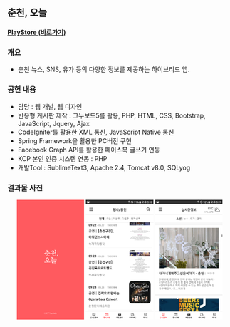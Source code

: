## 춘천, 오늘
#### [PlayStore (바로가기)](https://play.google.com/store/apps/details?id=com.heretoday.cctoday&hl=ko)
### 개요
+ 춘천 뉴스, SNS, 유가 등의 다양한 정보를 제공하는 하이브리드 앱.
### 공헌 내용
+ 담당 : 웹 개발, 웹 디자인
+ 반응형 게시판 제작 : 그누보드5를 활용, PHP, HTML, CSS, Bootstrap, JavaScript, Jquery, Ajax
+ CodeIgniter를 활용한 XML 통신, JavaScript Native 통신
+ Spring Framework을 활용한 PC버전 구현
+ Facebook Graph API를 활용한 페이스북 글쓰기 연동
+ KCP 본인 인증 시스템 연동 : PHP
+ 개발Tool : SublimeText3, Apache 2.4, Tomcat v8.0, SQLyog

### 결과물 사진
<div align="center">
<img src="start.webp" width="30%">&nbsp;<img src="board.webp" width="30%">&nbsp;<img src="main.webp" width="30%">
</div>